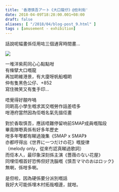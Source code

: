 ```yaml
---
title: '香港慎吾アート《大口龍仔》@些利街'
date: 2018-04-09T18:28:00.001+08:00
draft: false
aliases: [ "/2018/04/blog-post_9.html" ]
tags : [amusement - exhibition]
---
```


話說呢幅畫係佢用咗三個通宵時間畫...  

![](/images/hkshingo.jpg)

一堆洋紫荊同心心點點咁  
有條擘大口嘅龍  
再加啲維港景，有大廈呀帆船嗰啲  
仲有隻黑色公仔、+852  
寫住微笑又有隻手印...  
  
唔覺得好靚咋喎  
同啲高小學生嘅求其交嘅勞作話差唔多  
咁港府當然因為佢嘅名氣先搵佢畫  
  
對於香取慎吾，應該唔難停留响前SMAP成員嘅階段  
畢竟隊嘢真係有好多年歷史  
咁多年嚟都有睇過幾集《SMAP x SMAP》  
亦都哼得出《世界に一つだけの花》嘅旋律  
（melody only，從來冇認真睇過歌詞）  
而佢本人，最印象深刻係主演《薔薇のない花屋》  
同埋佢嗰首好恐怖但好洗腦嘅《慎吾ママのおはロック》  
無喇，係咁多喇。  
  
是但啦，因為硬係要分派別嘅話  
我好大可能係埋木村拓哉嗰邊，就咁。
